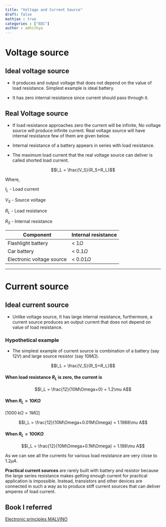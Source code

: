 ```yaml
---
title: "Voltage and Current Source"
draft: false
mathjax : true
categories : ["EDC"]
author : adhithya
---
```


# Voltage source

## Ideal voltage source
- It produces and output voltage that does not depend on the value of load resistance. Simplest example is ideal battery. 

- It has zero internal resistance since current should pass through it. 

## Real Voltage source

- If load resistance approaches zero the current will be infinite, No voltage source will produce infinite current. Real voltage source will have internal resistance few of them are given below. 

- Internal resistance of a battery appears in series with load resistance.

- The maximum load current that the real voltage source can deliver is called shorted load current.

$$I_L = \frac{V_S}{R_S+R_L}$$

Where,

$I_L$ - Load current

$V_S$ - Source voltage

$R_L$ - Load resistance

$R_S$ - Internal resistance

|Component|Internal resistance|
|-|-|
|Flashlight battery|< $1 \Omega$|
|Car battery|< $0.1\Omega$|
|Electronic voltage source|< $0.01\Omega$|

---

# Current source

## Ideal current source

- Unlike voltage source, It has large internal resistance, furthermore, a current source produces an output current that does not depend on value of load resistance.

### Hypothetical example

- The simplest example of current source is combination of a battery (say $12 V$) and large source resistor (say $10M\Omega$).

$$I_L = \frac{V_S}{R_S+R_L}$$

#### When load resistance $R_L$ is zero, the current is 

$$I_L = \frac{12}{10M\Omega+0} = 1.2\mu A$$ 


#### When $R_L = 10K\Omega$

[$1000\;k\Omega  = 1 M\Omega$]

$$I_L = \frac{12}{10M\Omega+0.01M\Omega} = 1.1988\mu A$$ 

#### When $R_L = 100K\Omega$

$$I_L = \frac{12}{10M\Omega+0.1M\Omega} = 1.188\mu A$$

As we can see all the currents for various load resistance are very close to $1.2\mu A$.

**Practical current sources** are rarely built with battery and resistor because the large series resistance makes getting enough current for practical application is impossible. Instead, transistors and other devices are connected in such a way as to produce stiff current sources that can deliver amperes of load current.


Book I referred 
---

[Electronic principles MALVINO](https://1lib.net/dl/2829641/9c72b9)